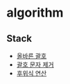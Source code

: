 # algorithm

## Stack
- [올바른 괄호](stack/1-correct-parenthesis.js)
- [괄호 문자 제거](stack/2-remove_parenthesis_string.js)
- [후위식 연산](stack/4-postfix.js)
